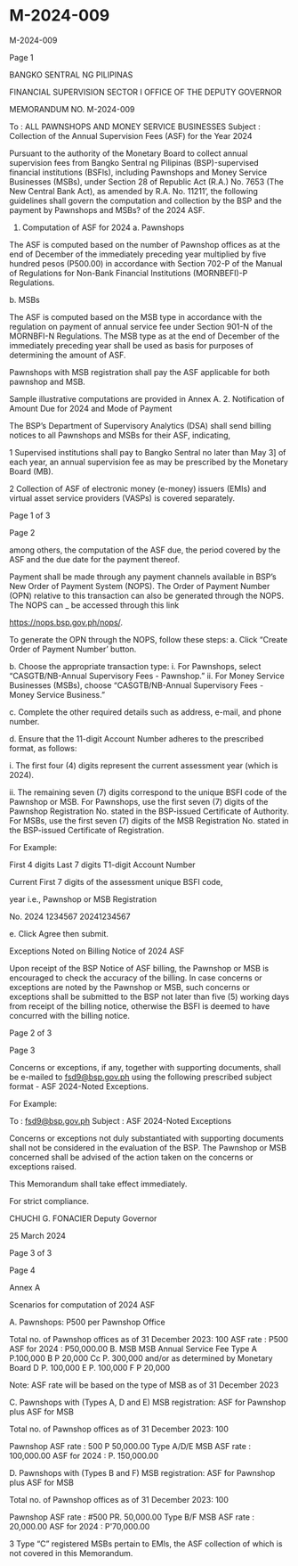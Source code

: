 # M-2024-009

M-2024-009

Page 1

BANGKO SENTRAL NG PILIPINAS

FINANCIAL SUPERVISION SECTOR I OFFICE OF THE DEPUTY GOVERNOR

MEMORANDUM NO. M-2024-009

To : ALL PAWNSHOPS AND MONEY SERVICE BUSINESSES Subject : Collection of the Annual Supervision Fees (ASF) for the Year 2024

Pursuant to the authority of the Monetary Board to collect annual supervision fees from Bangko Sentral ng Pilipinas (BSP)-supervised financial institutions (BSFls), including Pawnshops and Money Service Businesses (MSBs), under Section 28 of Republic Act (R.A.) No. 7653 (The New Central Bank Act), as amended by R.A. No. 11211’, the following guidelines shall govern the computation and collection by the BSP and the payment by Pawnshops and MSBs? of the 2024 ASF.

1. Computation of ASF for 2024 a. Pawnshops

The ASF is computed based on the number of Pawnshop offices as at the end of December of the immediately preceding year multiplied by five hundred pesos (P500.00) in accordance with Section 702-P of the Manual of Regulations for Non-Bank Financial Institutions (MORNBEFI)-P Regulations.

b. MSBs

The ASF is computed based on the MSB type in accordance with the regulation on payment of annual service fee under Section 901-N of the MORNBFI-N Regulations. The MSB type as at the end of December of the immediately preceding year shall be used as basis for purposes of determining the amount of ASF.

Pawnshops with MSB registration shall pay the ASF applicable for both pawnshop and MSB.

Sample illustrative computations are provided in Annex A. 2. Notification of Amount Due for 2024 and Mode of Payment

The BSP’s Department of Supervisory Analytics (DSA) shall send billing notices to all Pawnshops and MSBs for their ASF, indicating,

1 Supervised institutions shall pay to Bangko Sentral no later than May 3] of each year, an annual supervision fee as may be prescribed by the Monetary Board (MB).

2 Collection of ASF of electronic money (e-money) issuers (EMIs) and virtual asset service providers (VASPs) is covered separately.

Page 1 of 3

Page 2

among others, the computation of the ASF due, the period covered by the ASF and the due date for the payment thereof.

Payment shall be made through any payment channels available in BSP’s New Order of Payment System (NOPS). The Order of Payment Number (OPN) relative to this transaction can also be generated through the NOPS. The NOPS can _ be accessed through this link

https://nops.bsp.gov.ph/nops/.

To generate the OPN through the NOPS, follow these steps: a. Click “Create Order of Payment Number’ button.

b. Choose the appropriate transaction type: i. For Pawnshops, select “CASGTB/NB-Annual Supervisory Fees - Pawnshop.” ii. For Money Service Businesses (MSBs), choose “CASGTB/NB-Annual Supervisory Fees - Money Service Business.”

c. Complete the other required details such as address, e-mail, and phone number.

d. Ensure that the 11-digit Account Number adheres to the prescribed format, as follows:

i. The first four (4) digits represent the current assessment year (which is 2024).

ii. The remaining seven (7) digits correspond to the unique BSFI code of the Pawnshop or MSB. For Pawnshops, use the first seven (7) digits of the Pawnshop Registration No. stated in the BSP-issued Certificate of Authority. For MSBs, use the first seven (7) digits of the MSB Registration No. stated in the BSP-issued Certificate of Registration.

For Example:

First 4 digits Last 7 digits T1-digit Account Number

Current First 7 digits of the assessment unique BSFI code,

year i.e., Pawnshop or MSB Registration

No. 2024 1234567 20241234567

e. Click Agree then submit.

Exceptions Noted on Billing Notice of 2024 ASF

Upon receipt of the BSP Notice of ASF billing, the Pawnshop or MSB is encouraged to check the accuracy of the billing. In case concerns or exceptions are noted by the Pawnshop or MSB, such concerns or exceptions shall be submitted to the BSP not later than five (5) working days from receipt of the billing notice, otherwise the BSFI is deemed to have concurred with the billing notice.

Page 2 of 3

Page 3

Concerns or exceptions, if any, together with supporting documents, shall be e-mailed to fsd9@bsp.gov.ph using the following prescribed subject format - ASF 2024-Noted Exceptions<space><ABC PAWNSHOP>.

For Example:

To : fsd9@bsp.gov.ph Subject : ASF 2024-Noted Exceptions <ABC Pawnshop>

Concerns or exceptions not duly substantiated with supporting documents shall not be considered in the evaluation of the BSP. The Pawnshop or MSB concerned shall be advised of the action taken on the concerns or exceptions raised.

This Memorandum shall take effect immediately.

For strict compliance.

 CHUCHI G. FONACIER Deputy Governor

25 March 2024

Page 3 of 3

Page 4

Annex A

Scenarios for computation of 2024 ASF

A. Pawnshops: P500 per Pawnshop Office

Total no. of Pawnshop offices as of 31 December 2023: 100 ASF rate : P500 ASF for 2024 : P50,000.00 B. MSB MSB Annual Service Fee Type A P.100,000 B P 20,000 Cc P. 300,000 and/or as determined by Monetary Board D P. 100,000 E P. 100,000 F P 20,000

Note: ASF rate will be based on the type of MSB as of 31 December 2023

C. Pawnshops with (Types A, D and E) MSB registration: ASF for Pawnshop plus ASF for MSB

Total no. of Pawnshop offices as of 31 December 2023: 100

Pawnshop ASF rate : 500 P 50,000.00 Type A/D/E MSB ASF rate : 100,000.00 ASF for 2024 : P. 150,000.00

D. Pawnshops with (Types B and F) MSB registration: ASF for Pawnshop plus ASF for MSB

Total no. of Pawnshop offices as of 31 December 2023: 100

Pawnshop ASF rate : #500 PR. 50,000.00 Type B/F MSB ASF rate : 20,000.00 ASF for 2024 : P'70,000.00

3 Type “C” registered MSBs pertain to EMls, the ASF collection of which is not covered in this Memorandum.